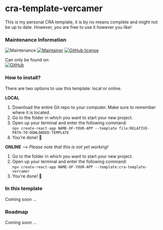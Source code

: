 # cra-template-vercamer
This is my personal CRA template, it is by no means complete and might not be up to date.
However, you are free to use it however you like!

### Maintenance Information

![Maintenance](https://img.shields.io/badge/Maintained%3F-yes-green.svg)
[![Maintainer](https://img.shields.io/badge/maintainer-ThomasVercamer-blue)](https://github.com/ThomasVercamer)
[![GitHub license](https://img.shields.io/github/license/Naereen/StrapDown.js.svg)](https://github.com/ThomasVercamer/cra-template-vercamer)

Can only be found on:
<br>[![GitHub](https://img.shields.io/badge/github-%23121011.svg?style=for-the-badge&logo=github&logoColor=white)](https://github.com/ThomasVercamer/cra-template-vercamer)

### How to install?

There are two options to use this template: local or online.

**LOCAL**

1. Download the entire Git repo to your computer. Make sure to remember where it is located.
2. Go to the folder in which you want to start your new project.
3. Open up your terminal and enter the following command:<br/> ```npx create-react-app NAME-OF-YOUR-APP --template file:RELATIVE-PATH-TO-DOWLOADED-TEMPLATE```
4. You're done! 👏

**ONLINE** --> _Please note that this is not yet working!_

1. Go to the folder in which you want to start your new project.
2. Open up your terminal and enter the following command:<br/> ```npx create-react-app NAME-OF-YOUR-APP --template:cra-template-vercamer```
3. You're done! 👏

### In this template

Coming soon ...

### Roadmap

Coming soon ...